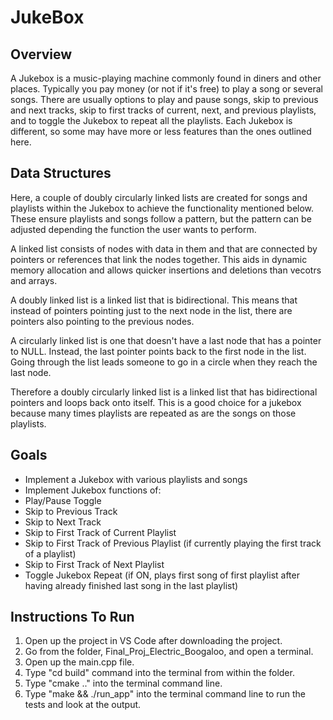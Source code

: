 # JukeBox

## Overview 

A Jukebox is a music-playing machine commonly found in diners and other places. Typically you pay money (or not if it's free) to play a song or several songs. There are usually options to play and pause songs, skip to previous and next tracks, skip to first tracks of current, next, and previous playlists, and to toggle the Jukebox to repeat all the playlists. Each Jukebox is different, so some may have more or less features than the ones outlined here.

## Data Structures
Here, a couple of doubly circularly linked lists are created for songs and playlists within the Jukebox to achieve the functionality mentioned below. These ensure playlists and songs follow a pattern, but the pattern can be adjusted depending the function the user wants to perform.

A linked list consists of nodes with data in them and that are connected by pointers or references that link the nodes together. This aids in dynamic memory allocation and allows quicker insertions and deletions than vecotrs and arrays.

A doubly linked list is a linked list that is bidirectional. This means that instead of pointers pointing just to the next node in the list, there are pointers also pointing to the previous nodes.

A circularly linked list is one that doesn't have a last node that has a pointer to NULL. Instead, the last pointer points back to the first node in the list. Going through the list leads someone to go in a circle when they reach the last node.

Therefore a doubly circularly linked list is a linked list that has bidirectional pointers and loops back onto itself. This is a good choice for a jukebox because many times playlists are repeated as are the songs on those playlists.


## Goals

* Implement a Jukebox with various playlists and songs
* Implement Jukebox functions of:
* Play/Pause Toggle
* Skip to Previous Track
* Skip to Next Track
* Skip to First Track of Current Playlist
* Skip to First Track of Previous Playlist (if currently playing the first track of a playlist)
* Skip to First Track of Next Playlist
* Toggle Jukebox Repeat (if ON, plays first song of first playlist after having already finished last song in the last playlist)


## Instructions To Run
1. Open up the project in VS Code after downloading the project.
2. Go from the folder, Final_Proj_Electric_Boogaloo, and open a terminal. 
3. Open up the main.cpp file.
4. Type "cd build" command into the terminal from within the folder.
5. Type "cmake .." into the terminal command line.
6. Type "make && ./run_app" into the terminal command line to run the tests and look at the output.
